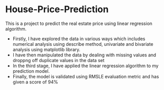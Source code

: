 # House-Price-Prediction
This is a project to predict the real estate price using linear regression algorithm.
- Firstly, I have explored the data in various ways which includes numerical analysis using describe method, univariate and bivariate analysis using matplotlib library.
- I have then manipulated the data by dealing with missing values and droppng off duplicate values in the data set
- In the third stage, I have applied the linear regression algorithm to my prediction model.
- Finally, the model is validated using RMSLE evaluation metric and has given a score of 94%
